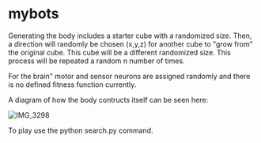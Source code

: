 # mybots

Generating the body includes a starter cube with a randomized size. Then, a direction will randomly be chosen (x,y,z) for another cube to "grow from" the original cube. This cube will be a different randomized size. This process will be repeated a random n number of times.

For the brain" motor and sensor neurons are assigned randomly and there is no defined fitness function currently.

A diagram of how the body contructs itself can be seen here:

![IMG_3298](https://user-images.githubusercontent.com/114442449/221060016-64454da9-4d3d-4a75-bb23-63adcd03f9b1.jpg)


To play use the python search.py command.
